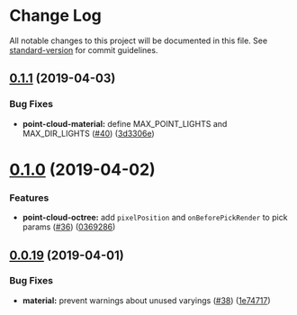 # Change Log

All notable changes to this project will be documented in this file. See [standard-version](https://github.com/conventional-changelog/standard-version) for commit guidelines.

## [0.1.1](https://github.com/pnext/three-loader/compare/v0.1.0...v0.1.1) (2019-04-03)


### Bug Fixes

* **point-cloud-material:** define MAX_POINT_LIGHTS and MAX_DIR_LIGHTS ([#40](https://github.com/pnext/three-loader/issues/40)) ([3d3306e](https://github.com/pnext/three-loader/commit/3d3306e))



# [0.1.0](https://github.com/pnext/three-loader/compare/v0.0.19...v0.1.0) (2019-04-02)


### Features

* **point-cloud-octree:** add `pixelPosition` and `onBeforePickRender` to pick params ([#36](https://github.com/pnext/three-loader/issues/36)) ([0369286](https://github.com/pnext/three-loader/commit/0369286))



## [0.0.19](https://github.com/pnext/three-loader/compare/v0.0.18...v0.0.19) (2019-04-01)


### Bug Fixes

* **material:** prevent warnings about unused varyings ([#38](https://github.com/pnext/three-loader/issues/38)) ([1e74717](https://github.com/pnext/three-loader/commit/1e74717))
